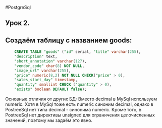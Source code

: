 #PostgreSql

## Урок 2.

## Создаём таблицу c названием goods:

```sql
    CREATE TABLE "goods" ("id" serial, "title" varchar(255),
    "description" text,
    "short_annotation" varchar(127),
    "vendor_code" char(8) NOT NULL,
    "image_url" varchar(255),
    "price" numeric(8,2) NOT NULL CHECK("price" > 0),
    "sales_start_day" timestamp,
    "quantity" smallint CHECK ("quantity" > 0),
    "exists" boolean DEFAULT false);
```
Основные отличия от других БД: Вместо decimal в MySql используем numeric. Хотя в MySql тоже есть numeric синоним decimal,
однако в PostreeSql нет типа decimal - синонима numeric. Кроме того, в PostreeSql нет директивы unsigned для ограничения
целочисленных значений, поэтому мы задаём это явно.
